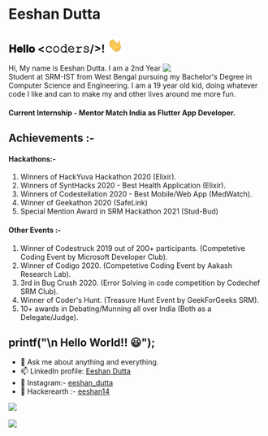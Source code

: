 # Eeshan Dutta

<h2> 𝐇𝐞𝐥𝐥𝐨 <𝚌𝚘𝚍𝚎𝚛𝚜/>! <img src="https://raw.githubusercontent.com/ABSphreak/ABSphreak/master/gifs/Hi.gif" width="30px"></h2>

<img align='right' src='https://user-images.githubusercontent.com/5713670/87202985-820dcb80-c2b6-11ea-9f56-7ec461c497c3.gif' width='200"'>

Hi, My name is Eeshan Dutta. I am a 2nd Year Student at SRM-IST from West Bengal pursuing my Bachelor's Degree in Computer Science and Engineering. I am a 19 year old kid, doing whatever code I like and can to make my and other lives around me more fun.

#### Current Internship - Mentor Match India as Flutter App Developer.

## Achievements :- 

#### Hackathons:- 
1. Winners of HackYuva Hackathon 2020 (Elixir).
2. Winners of SyntHacks 2020 - Best Health Application (Elixir).
3. Winners of Codestellation 2020 - Best Mobile/Web App (MedWatch).
4. Winner of Geekathon 2020 (SafeLink)
5. Special Mention Award in SRM Hackathon 2021 (Stud-Bud)

#### Other Events :- 
1. Winner of Codestruck 2019 out of 200+ participants. (Competetive Coding Event by Microsoft Developer Club).
2. Winner of Codigo 2020. (Competetive Coding Event by Aakash Research Lab).
3. 3rd in Bug Crush 2020. (Error Solving in code competition by Codechef SRM Club).
4. Winner of Coder's Hunt. (Treasure Hunt Event by GeekForGeeks SRM).
5. 10+ awards in Debating/Munning all over India (Both as a Delegate/Judge).

## printf("\n Hello World!! 😃");
- 💬 Ask me about anything and everything.
- 📫 LinkedIn profile: [Eeshan Dutta](https://www.linkedin.com/in/eeshan-dutta-03508a1b5)
- 🔔 Instagram:- [eeshan_dutta](https://www.instagram.com/eeshan_dutta/)
- 🌱 Hackerearth :- [eeshan14](https://www.hackerearth.com/@eeshan14)

<img src='https://github-readme-stats.vercel.app/api?username=EeshanDutta007&show_icons=true&theme=dark' width='500'>


<p><img src="https://komarev.com/ghpvc/?username=EeshanDutta007&style=flat&color=e06c75&label=visitors"/></p>
